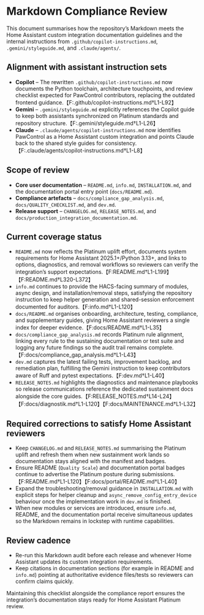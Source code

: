 # Markdown Compliance Review

This document summarises how the repository’s Markdown meets the Home Assistant
custom integration documentation guidelines and the internal instructions from
`.github/copilot-instructions.md`, `.gemini/styleguide.md`, and
`.claude/agents/`.

## Alignment with assistant instruction sets
- **Copilot** – The rewritten `.github/copilot-instructions.md` now documents the
  Python toolchain, architecture touchpoints, and review checklist expected for
  PawControl contributors, replacing the outdated frontend guidance.【F:.github/copilot-instructions.md†L1-L92】
- **Gemini** – `.gemini/styleguide.md` explicitly references the Copilot guide to
  keep both assistants synchronized on Platinum standards and repository
  structure.【F:.gemini/styleguide.md†L1-L26】
- **Claude** – `.claude/agents/copilot-instructions.md` now identifies PawControl
  as a Home Assistant custom integration and points Claude back to the shared
  style guides for consistency.【F:.claude/agents/copilot-instructions.md†L1-L8】

## Scope of review
- **Core user documentation** – `README.md`, `info.md`, `INSTALLATION.md`, and
the documentation portal entry point (`docs/README.md`).
- **Compliance artefacts** – `docs/compliance_gap_analysis.md`,
  `docs/QUALITY_CHECKLIST.md`, and `dev.md`.
- **Release support** – `CHANGELOG.md`, `RELEASE_NOTES.md`, and
  `docs/production_integration_documentation.md`.

## Current coverage status
- `README.md` now reflects the Platinum uplift effort, documents system
  requirements for Home Assistant 2025.1+/Python 3.13+, and links to options,
  diagnostics, and removal workflows so reviewers can verify the integration’s
  support expectations.【F:README.md†L1-L199】【F:README.md†L320-L372】
- `info.md` continues to provide the HACS-facing summary of modules, async
  design, and installation/removal steps, satisfying the repository instruction
  to keep helper generation and shared-session enforcement documented for
  auditors.【F:info.md†L1-L120】
- `docs/README.md` organises onboarding, architecture, testing, compliance, and
  supplementary guides, giving Home Assistant reviewers a single index for
  deeper evidence.【F:docs/README.md†L1-L35】
- `docs/compliance_gap_analysis.md` records Platinum rule alignment, linking
  every rule to the sustaining documentation or test suite and logging any
  future findings so the audit trail remains complete.【F:docs/compliance_gap_analysis.md†L1-L43】
- `dev.md` captures the latest failing tests, improvement backlog, and
  remediation plan, fulfilling the Gemini instruction to keep contributors aware
  of Ruff and pytest expectations.【F:dev.md†L1-L40】
- `RELEASE_NOTES.md` highlights the diagnostics and maintenance playbooks so
  release communications reference the dedicated sustainment docs alongside the
  core guides.【F:RELEASE_NOTES.md†L14-L24】【F:docs/diagnostik.md†L1-L120】【F:docs/MAINTENANCE.md†L1-L32】

## Required corrections to satisfy Home Assistant reviewers
- Keep `CHANGELOG.md` and `RELEASE_NOTES.md` summarising the Platinum uplift and refresh them when new sustainment work lands so documentation stays aligned with the manifest and badges.
- Ensure README (`Quality Scale`) and documentation portal badges continue to advertise the Platinum posture during submissions.【F:README.md†L1-L120】【F:docs/portal/README.md†L1-L40】
- Expand the troubleshooting/removal guidance in `INSTALLATION.md` with explicit
  steps for helper cleanup and `async_remove_config_entry_device` behaviour once
  the implementation work in `dev.md` is finished.
- When new modules or services are introduced, ensure `info.md`, README, and the
  documentation portal receive simultaneous updates so the Markdown remains in
  lockstep with runtime capabilities.

## Review cadence
- Re-run this Markdown audit before each release and whenever Home Assistant
  updates its custom integration requirements.
- Keep citations in documentation sections (for example in README and
  `info.md`) pointing at authoritative evidence files/tests so reviewers can
  confirm claims quickly.

Maintaining this checklist alongside the compliance report ensures the
integration’s documentation stays ready for Home Assistant Platinum review.
